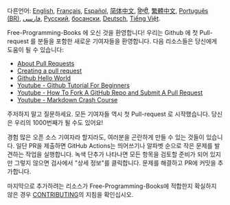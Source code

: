 다른언어: [English](HOWTO.md), [Français](HOWTO-fr.md), [Español](HOWTO-es.md), [简体中文](HOWTO-zh.md), [हिन्दी](HOWTO-hi.md), [繁體中文](HOWTO-zh_TW.md), [Português (BR)](HOWTO-pt_BR.md), [فارسی](HOWTO-fa_IR.md), [Русский](HOWTO-ru.md), [босански](HOWTO-bs.md), [Deutsch](HOWTO-de.md), [Tiếng Việt](HOWTO-vi.md).

Free-Programming-Books 에 오신 것을 환영합니다! 우리는 Github 에 첫 Pull-request 를 분들을 포함한 새로운 기여자들을 환영합니다. 다음 리소스들은 당신에게 도움이 될 수 있습니다:

* [About Pull Requests](https://help.github.com/articles/about-pull-requests/)
* [Creating a pull request](https://docs.github.com/en/free-pro-team@latest/github/collaborating-with-issues-and-pull-requests/creating-a-pull-request)
* [Github Hello World](https://guides.github.com/activities/hello-world/)
* [Youtube - Github Tutorial For Beginners](https://www.youtube.com/watch?v=0fKg7e37bQE)
* [Youtube - How To Fork A GitHub Repo and Submit A Pull Request](https://www.youtube.com/watch?v=G1I3HF4YWEw)
* [Youtube - Markdown Crash Course](https://www.youtube.com/watch?v=HUBNt18RFbo)


주저하지 말고 질문하세요. 모든 기여자들 역시 첫 Pull-request 로 시작했습니다. 당신은 우리의 1000번째가 될 수도 있어요!

경험 많은 오픈 소스 기여자라 할지라도, 여러분을 곤란하게 만들 수 있는 것들이 있습니다. 일단 PR을 제출하면 GitHub Actions는 띄어쓰기나 알파벳 순으로 작은 문제를 발견하는 작업을 실행합니다. 녹색 단추가 나타나면 모든 항목을 검토할 준비가 되어 있지만 그렇지 않으면 검사에서 "상세 정보"를 클릭합니다. 문제를 해결하고 PR에 커밋을 추가합니다.

마지막으로 추가하려는 리소스가 Free-Programming-Books에 적합한지 확실하지 않은 경우 [CONTRIBUTING](CONTRIBUTING.md)의 지침을 확인십시오.
